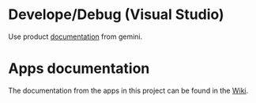 # Develope/Debug (Visual Studio)
Use product [documentation](https://docs.countersoft.com/developing-custom-apps/) from gemini.

# Apps documentation
The documentation from the apps in this project can be found in the [Wiki](https://github.com/erz-mba-fbi/gemini/wiki/Dokumentation).
